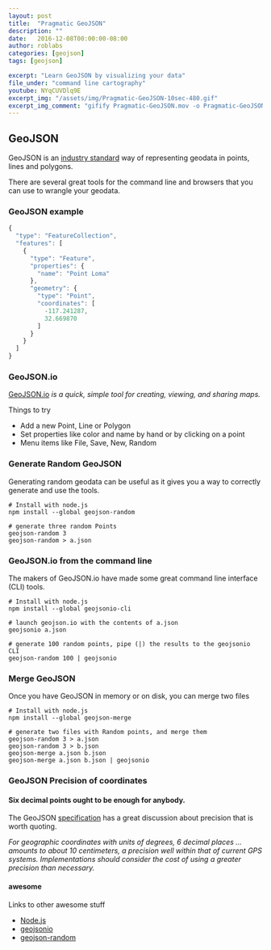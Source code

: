 ```yaml
---
layout: post
title:  "Pragmatic GeoJSON"
description: ""
date:   2016-12-08T00:00:00-08:00
author: roblabs
categories: [geojson]
tags: [geojson]

excerpt: "Learn GeoJSON by visualizing your data"
file_under: "command line cartography"
youtube: NYqCUVDlq9E
excerpt_img: "/assets/img/Pragmatic-GeoJSON-10sec-480.gif"
excerpt_img_comment: "gifify Pragmatic-GeoJSON.mov -o Pragmatic-GeoJSON-10sec-480.gif --from 76 --to 86 --resize 480:-1 --speed 2"
---
```


## GeoJSON
GeoJSON is an [industry standard](https://tools.ietf.org/html/rfc7946#section-1.5) way of representing geodata in points, lines and polygons.

There are several great tools for the command line and browsers that you can use to wrangle your geodata.

### GeoJSON example

``` javascript
{
  "type": "FeatureCollection",
  "features": [
    {
      "type": "Feature",
      "properties": {
        "name": "Point Loma"
      },
      "geometry": {
        "type": "Point",
        "coordinates": [
          -117.241287,
          32.669870
        ]
      }
    }
  ]
}
```

### GeoJSON.io

[GeoJSON.io](http://geojson.io) _is a quick, simple tool for creating, viewing, and sharing maps._

Things to try

* Add a new Point, Line or Polygon
* Set properties like color and name by hand or by clicking on a point
* Menu items like File, Save, New, Random


### Generate Random GeoJSON

Generating random geodata can be useful as it gives you a way to correctly generate and use the tools.

```
# Install with node.js
npm install --global geojson-random

# generate three random Points
geojson-random 3
geojson-random > a.json
```


### GeoJSON.io from the command line

The makers of GeoJSON.io have made some great command line interface (CLI) tools.

```
# Install with node.js
npm install --global geojsonio-cli

# launch geojson.io with the contents of a.json
geojsonio a.json

# generate 100 random points, pipe (|) the results to the geojsonio CLI
geojson-random 100 | geojsonio
```

### Merge GeoJSON

Once you have GeoJSON in memory or on disk, you can merge two files

```
# Install with node.js
npm install --global geojson-merge

# generate two files with Random points, and merge them
geojson-random 3 > a.json
geojson-random 3 > b.json
geojson-merge a.json b.json
geojson-merge a.json b.json | geojsonio
```


### GeoJSON Precision of coordinates

#### Six decimal points ought to be enough for anybody.

The GeoJSON [specification](https://tools.ietf.org/html/rfc7946#section-11.2) has a great discussion about precision that is worth quoting.  

_For geographic
   coordinates with units of degrees, 6 decimal places ...
   amounts to about 10 centimeters, a precision well
   within that of current GPS systems.  Implementations should consider
   the cost of using a greater precision than necessary._

#### awesome
Links to other awesome stuff

* [Node.js](/awesome/#node)
* [geojsonio](/awesome/#geojsonio)
* [geojson-random](/awesome/#geojson-random)
